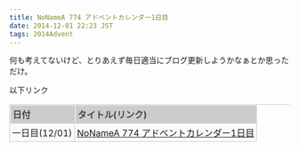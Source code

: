 ```yaml
---
title: NoNameA 774 アドベントカレンダー1日目
date: 2014-12-01 22:23 JST
tags: 2014Advent
---
```


何も考えてないけど、とりあえず毎日適当にブログ更新しようかなぁとか思っただけ。

以下リンク

<style>
.table{
width:100%;
border-collapse: separate;
border-spacing: 0px;
border-top: 1px solid #ccc;
border-left: 1px solid #ccc;
}
.table th{
padding: 4px;
text-align: left;
vertical-align: top;
color: #444;
background-color: #ccc;
border-top: 1px solid #fff;
border-left: 1px solid #fff;
border-right: 1px solid #ccc;
border-bottom: 1px solid #ccc;
}
.table td{
padding: 4px;
background-color: #fafafa;
border-right: 1px solid #ccc;
border-bottom: 1px solid #ccc;
}
</style>
<table class="table">
<tr><th>日付</th><th>タイトル(リンク)</th></tr>
<tr><td>一日目(12/01)</td> <td><a href="/blog/2014/12/01/advent.html">NoNameA 774 アドベントカレンダー1日目</a></td></tr>
</table>
